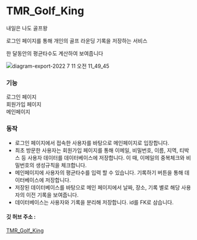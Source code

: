 # TMR_Golf_King
내일은 나도 골프왕

로그인 페이지를 통해 개인의 골프 라운딩 기록을 저장하는 서비스

한 달동안의 평균타수도 계산하여 보여줍니다

![diagram-export-2022  7  11  오전 11_49_45](https://user-images.githubusercontent.com/65847457/178179740-6c33f895-157f-4160-97b4-dadbf43c8ae6.png)


### 기능
로그인 페이지 <br>
회원가입 페이지 <br>
메인페이지 <br>

### 동작
<ul>
<li>로그인 페이지에서 접속한 사용자를 바탕으로 메인페이지로 입장합니다. </li>
<li>최초 방문한 사용자는 회원가입 페이지를 통해 이메일, 비밀번호, 이름, 지역, 티박스 등 사용자 데이터를 데이터베이스에 저장합니다. 이 때, 이메일의 중복체크와 비밀번호의 생성규칙을 체크합니다. </li>
<li>메인페이지에 사용자의 평균타수를 입력 할 수 있습니다. 기록하기 버튼을 통해 데이터베이스에 저장합니다.</li>
<li>저장된 데이터베이스를 바탕으로 메인 페이지에서 날짜, 장소, 기록 별로 해당 사용자의 이전 기록을 보여줍니다. </li>
<li>데이터베이스는 사용자와 기록을 분리해 저장합니다. id를 FK로 삼습니다.
</ul>

#### 깃 허브 주소 :
[TMR_Golf_King](https://github.com/myeongbaek/TMR_Golf_King/)
